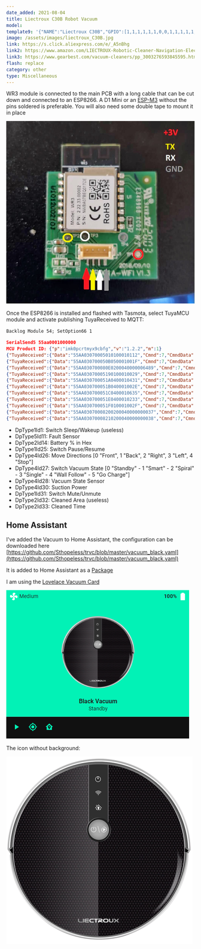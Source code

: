 ```yaml
---
date_added: 2021-08-04
title: Liectroux C30B Robot Vacuum
model: 
template9: '{"NAME":"Liectroux C30B","GPIO":[1,1,1,1,1,1,0,0,1,1,1,1,1,0],"FLAG":0,"BASE":54}' 
image: /assets/images/liectroux_C30B.jpg
link: https://s.click.aliexpress.com/e/_A5nBhg
link2: https://www.amazon.com/LIECTROUX-Robotic-Cleaner-Navigation-Electric/dp/B07MGJKTZ1
link3: https://www.gearbest.com/vacuum-cleaners/pp_3003276593845595.html
flash: replace
category: other
type: Miscellaneous
---
```


WR3 module is connected to the main PCB with a long cable that can be cut down and connected to an ESP8266.
A D1 Mini or an [ESP-M3](https://s.click.aliexpress.com/e/_9zAd0m) without the pins soldered is preferable. You will also need some double tape to mount it in place

![WR3 Pinout](https://raw.githubusercontent.com/Sthopeless/trvc/master/IMG_20200823_153621%20(2).jpg)

Once the ESP8266 is installed and flashed with Tasmota, select TuyaMCU module and activate publishing TuyaReceived to MQTT:
```console
Backlog Module 54; SetOption66 1
``` 

```json
SerialSend5 55aa0001000000
MCU Product ID: {"p":"imk0pcrtmyx9cbfg","v":"1.2.2","m":1}
{"TuyaReceived":{"Data":"55AA03070005010100010112","Cmnd":7,"CmndData":"0101000101","DpType1Id1":1,"1":{"DpId":1,"DpIdType":1,"DpIdData":"01"}}}
{"TuyaReceived":{"Data":"55AA030700050B050001001F","Cmnd":7,"CmndData":"0B05000100","DpType5Id11":"0x00","11":{"DpId":11,"DpIdType":5,"DpIdData":"00"}}}
{"TuyaReceived":{"Data":"55AA030700080E0200040000006489","Cmnd":7,"CmndData":"0E02000400000064","DpType2Id14":100,"14":{"DpId":14,"DpIdType":2,"DpIdData":"00000064"}}}
{"TuyaReceived":{"Data":"55AA03070005190100010029","Cmnd":7,"CmndData":"1901000100","DpType1Id25":0,"25":{"DpId":25,"DpIdType":1,"DpIdData":"00"}}}
{"TuyaReceived":{"Data":"55AA030700051A0400010431","Cmnd":7,"CmndData":"1A04000104","DpType4Id26":4,"26":{"DpId":26,"DpIdType":4,"DpIdData":"04"}}}
{"TuyaReceived":{"Data":"55AA030700051B040001002E","Cmnd":7,"CmndData":"1B04000100","DpType4Id27":0,"27":{"DpId":27,"DpIdType":4,"DpIdData":"00"}}}
{"TuyaReceived":{"Data":"55AA030700051C0400010635","Cmnd":7,"CmndData":"1C04000106","DpType4Id28":6,"28":{"DpId":28,"DpIdType":4,"DpIdData":"06"}}}
{"TuyaReceived":{"Data":"55AA030700051E0400010233","Cmnd":7,"CmndData":"1E04000102","DpType4Id30":2,"30":{"DpId":30,"DpIdType":4,"DpIdData":"02"}}}
{"TuyaReceived":{"Data":"55AA030700051F010001002F","Cmnd":7,"CmndData":"1F01000100","DpType1Id31":0,"31":{"DpId":31,"DpIdType":1,"DpIdData":"00"}}}
{"TuyaReceived":{"Data":"55AA03070008200200040000000037","Cmnd":7,"CmndData":"2002000400000000","DpType2Id32":0,"32":{"DpId":32,"DpIdType":2,"DpIdData":"00000000"}}}
{"TuyaReceived":{"Data":"55AA03070008210200040000000038","Cmnd":7,"CmndData":"2102000400000000","DpType2Id33":0,"33":{"DpId":33,"DpIdType":2,"DpIdData":"00000000"}}}
```

- DpType1Id1: Switch Sleep/Wakeup (useless)
- DpType5Id11: Fault Sensor
- DpType2Id14: Battery % in Hex
- DpType1Id25: Switch Pause/Resume
- DpType4Id26: Move Directions [0 "Front", 1 "Back", 2 "Right", 3 "Left", 4 "Stop"]
- DpType4Id27: Switch Vacuum State [0 "Standby" - 1 "Smart" - 2 "Spiral" - 3 "Single" - 4 "Wall Follow" - 5 "Go Charge"]
- DpType4Id28: Vacuum State Sensor
- DpType4Id30: Suction Power 
- DpType1Id31: Switch Mute/Unmute
- DpType2Id32: Cleaned Area (useless)
- DpType2Id33: Cleaned Time

## Home Assistant
I've added the Vacuum to Home Assistant, the configuration can be downloaded here [https://github.com/Sthopeless/trvc/blob/master/vacuum_black.yaml](https://github.com/Sthopeless/trvc/blob/master/vacuum_black.yaml)

It is added to Home Assistant as a [Package](https://www.home-assistant.io/docs/configuration/packages/)

I am using the [Lovelace Vacuum Card](https://github.com/denysdovhan/vacuum-card)

![Screenshot](https://raw.githubusercontent.com/Sthopeless/trvc/master/Screenshot%20(42).png)

The icon without background:

![Icon](https://raw.githubusercontent.com/Sthopeless/trvc/master/liectroux_c30b.png)

